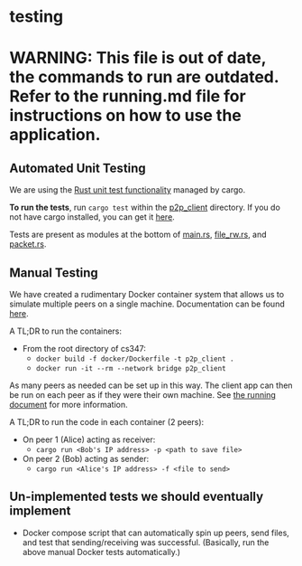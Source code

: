 # testing
# WARNING: This file is out of date, the commands to run are outdated. Refer to the running.md file for instructions on how to use the application.

## Automated Unit Testing
We are using the [Rust unit test functionality](https://doc.rust-lang.org/book/ch11-00-testing.html) managed by cargo. 

**To run the tests**, run `cargo test` within the [p2p_client](https://github.com/rubenboero21/cs347/tree/main/p2p_client) directory. If you do not have cargo installed, you can get it [here](https://www.rust-lang.org/tools/install).

Tests are present as modules at the bottom of [main.rs](https://github.com/rubenboero21/cs347/blob/main/p2p_client/src/main.rs), [file_rw.rs](https://github.com/rubenboero21/cs347/blob/main/p2p_client/src/file_rw.rs), and [packet.rs](https://github.com/rubenboero21/cs347/blob/main/p2p_client/src/packet.rs).


## Manual Testing
We have created a rudimentary Docker container system that allows us to simulate multiple peers on a single machine. Documentation can be found [here](https://github.com/rubenboero21/cs347/tree/main/docker).

A TL;DR to run the containers:
- From the root directory of cs347:
  - `docker build -f docker/Dockerfile -t p2p_client .`
  - `docker run -it --rm --network bridge p2p_client`

As many peers as needed can be set up in this way. The client app can then be run on each peer as if they were their own machine. See [the running document](https://github.com/rubenboero21/cs347/blob/main/doc/running.md) for more information.

A TL;DR to run the code in each container (2 peers):
- On peer 1 (Alice) acting as receiver:
  - `cargo run <Bob's IP address> -p <path to save file>`
- On peer 2 (Bob) acting as sender:
  - `cargo run <Alice's IP address> -f <file to send>`


## Un-implemented tests we should eventually implement
- Docker compose script that can automatically spin up peers, send files, and test that sending/receiving was successful. (Basically, run the above manual Docker tests automatically.)
